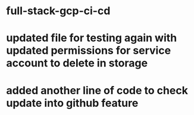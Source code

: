 # full-stack-gcp-ci-cd 
# updated file for testing again with updated permissions for service account to delete in storage
# added another line of code to check update into github feature
